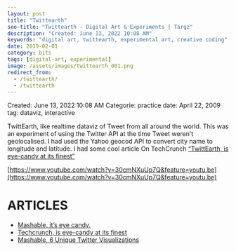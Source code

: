 ```yaml
---
layout: post
title: "Twittearth"
seo-title: "Twittearth - Digital Art & Experiments | Targz"
description: "Created: June 13, 2022 10:08 AM"
keywords: "digital art, twittearth, experimental art, creative coding"
date: 2019-02-01
category: bits
tags: [digital-art, experimental]
image: /assets/images/twittearth_001.png
redirect_from:
  - /twittearth/
  - /twittearth
---
```


Created: June 13, 2022 10:08 AM
Categorie: practice
date: April 22, 2009
tag: dataviz, interactive

TwittEarth, like realtime dataviz of Tweet from all around the world. This was an experiment of using the Twitter API at the time Tweet weren’t geolocalised. I had used the Yahoo geocod API to convert city name to longitude and latitude. I had some cool article On TechCrunch [“TwittEarth, is eye-candy at its finest”](https://techcrunch.com/2008/04/20/twittearth-makes-twitter-a-global-experience/)

[https://www.youtube.com/watch?v=30cmNXuUp7Q&feature=youtu.be](https://www.youtube.com/watch?v=30cmNXuUp7Q&feature=youtu.be)



# ARTICLES

- [Mashable, it’s eye candy.](http://mashable.com/2008/04/20/twittearth-visualization/#CBF9U5vP4iqL)
- [Techcrunch, is eye-candy at its finest](https://techcrunch.com/2008/04/20/twittearth-makes-twitter-a-global-experience/)
- [Mashable, 6 Unique Twitter Visualizations](http://mashable.com/2009/03/16/twitter-visualizations/#dGsnq6j0RPq8)